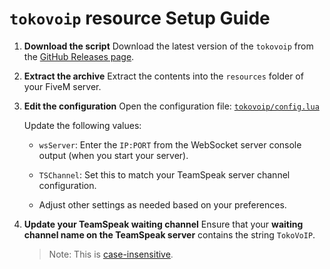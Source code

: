 # `tokovoip` resource Setup Guide

1. **Download the script**
   Download the latest version of the `tokovoip` from the [GitHub Releases page](https://github.com/Plactrix/TokoVoIP_v2/releases/latest).

2. **Extract the archive**
   Extract the contents into the `resources` folder of your FiveM server.

3. **Edit the configuration**
   Open the configuration file: [`tokovoip/config.lua`](https://github.com/Plactrix/TokoVoIP_v2/blob/master/tokovoip/config.lua)

   Update the following values:

   * `wsServer`: Enter the `IP:PORT` from the WebSocket server console output (when you start your server).

   * `TSChannel`: Set this to match your TeamSpeak server channel configuration.

   * Adjust other settings as needed based on your preferences.

4. **Update your TeamSpeak waiting channel**
   Ensure that your **waiting channel name on the TeamSpeak server** contains the string `TokoVoIP`.

   > Note: This is [case-insensitive](https://www.yourdictionary.com/case-insensitive).
